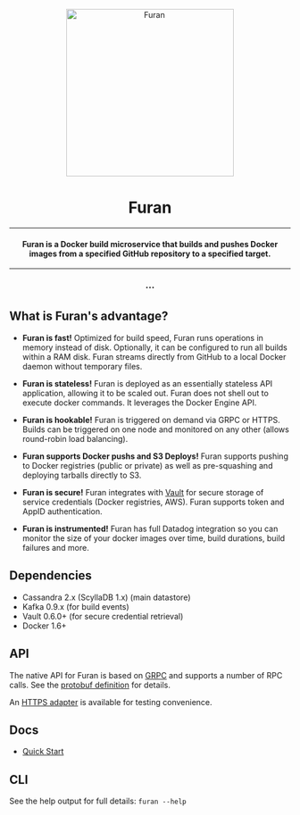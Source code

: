 <p align="center">
<img with="304" height="300" src="https://s3-us-west-2.amazonaws.com/s.cdpn.io/12437/furan_icon.svg" alt="Furan" />
</p>
<h1 align="center">Furan</h1>

-----

<h4 align="center">Furan is a Docker build microservice that builds and pushes Docker images from a specified GitHub repository to a specified target.</h4>

-----

<h3 align="center">&middot;&middot;&middot;</h3>

## What is Furan's advantage?

-  **Furan is fast!** Optimized for build speed, Furan runs operations in memory instead of disk. Optionally, it can be configured to run all builds within a RAM disk. Furan streams directly from GitHub to a local Docker daemon without temporary files.

-  **Furan is stateless!** Furan is deployed as an essentially stateless API application, allowing it to be scaled out. Furan does not shell out to execute docker commands. It leverages the Docker Engine API.

-  **Furan is hookable!** Furan is triggered on demand via GRPC or HTTPS. Builds can be triggered on one node and monitored on any other (allows round-robin load balancing).

-  **Furan supports Docker pushs and S3 Deploys!** Furan supports pushing to Docker registries (public or private) as well as pre-squashing and deploying tarballs directly to S3.

- **Furan is secure!** Furan integrates with [Vault](https://www.vaultproject.io) for secure storage of service credentials (Docker registries, AWS). Furan supports token and AppID authentication.

- **Furan is instrumented!** Furan has full Datadog integration so you can monitor the size of your docker images over time, build durations, build failures and more.

## Dependencies

-  Cassandra 2.x (ScyllaDB 1.x) (main datastore)
-  Kafka 0.9.x (for build events)
-  Vault 0.6.0+ (for secure credential retrieval)
-  Docker 1.6+

## API

The native API for Furan is based on [GRPC](http://www.grpc.io) and supports
a number of RPC calls. See the [protobuf definition](https://github.com/dollarshaveclub/furan/blob/master/protos/models.proto#L5-L10)
for details.

An [HTTPS adapter](https://github.com/dollarshaveclub/furan/blob/master/HTTP-API.md) is
available for testing convenience.

## Docs
-  [Quick Start](https://github.com/dollarshaveclub/furan/blob/master/docs/QUICKSTART.md)

## CLI

See the help output for full details: ``furan --help``
